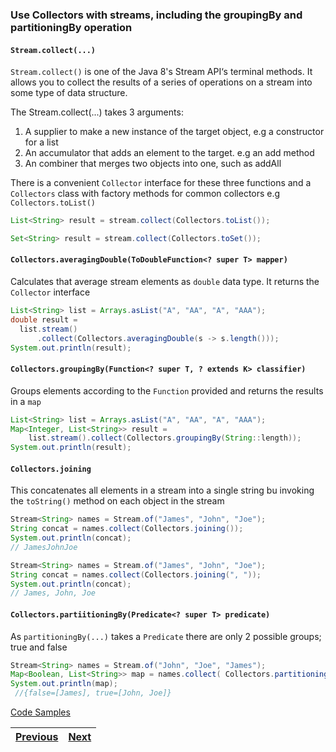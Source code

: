### Use Collectors with streams, including the groupingBy and partitioningBy operation

#### `Stream.collect(...)`
`Stream.collect()` is one of the Java 8's Stream API‘s terminal methods. It allows you to collect the results of a 
series of operations on a stream into some type of data structure.

The Stream.collect(...) takes 3 arguments:
1. A supplier to make a new instance of the target object, e.g a constructor for a list
2. An accumulator that adds an element to the target. e.g an add method
3. An combiner that merges two objects into one, such as addAll

There is a convenient `Collector` interface for these three functions and a `Collectors` class with factory methods for 
common collectors e.g `Collectors.toList()`
```java
List<String> result = stream.collect(Collectors.toList());
```
```java
Set<String> result = stream.collect(Collectors.toSet());
```

#### `Collectors.averagingDouble(ToDoubleFunction<? super T> mapper)`
Calculates that average stream elements as `double` data type. It returns the `Collector` interface
```java
List<String> list = Arrays.asList("A", "AA", "A", "AAA");
double result = 
  list.stream()
      .collect(Collectors.averagingDouble(s -> s.length()));
System.out.println(result);
```

#### `Collectors.groupingBy(Function<? super T, ? extends K> classifier)`
Groups elements according to the `Function` provided and returns the results in a `map`
```java
List<String> list = Arrays.asList("A", "AA", "A", "AAA");
Map<Integer, List<String>> result = 
    list.stream().collect(Collectors.groupingBy(String::length));
System.out.println(result);
```

#### `Collectors.joining`
This concatenates all elements in a stream into a single string bu invoking the `toString()` method on each object in 
the stream
```java
Stream<String> names = Stream.of("James", "John", "Joe");
String concat = names.collect(Collectors.joining());
System.out.println(concat);
// JamesJohnJoe
```
```java
Stream<String> names = Stream.of("James", "John", "Joe");
String concat = names.collect(Collectors.joining(", "));
System.out.println(concat);
// James, John, Joe
```

#### `Collectors.partiitioningBy(Predicate<? super T> predicate)`
As `partitioningBy(...)` takes a `Predicate` there are only 2 possible groups; true and false
```java
Stream<String> names = Stream.of("John", "Joe", "James");
Map<Boolean, List<String>> map = names.collect( Collectors.partitioningBy(s -> s.length() <= 4));
System.out.println(map);
 //{false=[James], true=[John, Joe]}
```

[Code Samples](/examples/lambda_operations_on_streams/src/collectorsWithStreamExamples.java)

| [Previous](sort_a_collection_using_lambda_expressions.md) | [Next](../java_file_io_nio2) |
| :--------- | ----------: | 